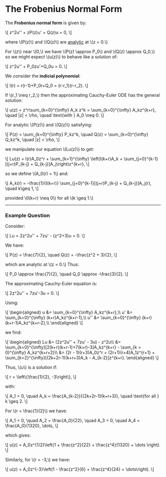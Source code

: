 # The Frobenius Normal Form

The **Frobenius normal form** is given by:

\\[
    z^2u'' + zP(z)u' + Q(z)u = 0,
\\]

where \\(P(z)\\) and \\(Q(z)\\) are [analytic](https://en.wikipedia.org/wiki/Analytic_function) at \\(z = 0.\\)

For \\(z\\) near \\(0,\\) we have \\(P(z) \\approx P_0\\) and \\(Q(z) \\approx Q_0,\\) so we might expect \\(u(z)\\) to behave like a solution of:

\\[
    z^2u'' + P_0zu'+Q_0u = 0.
\\]

We consider the **indicial polynomial**:

\\[
    I(r) = r(r-1)+P_0r+Q_0 = (r-r_1)(r-r_2).
\\]

If \\(r_1 \\neq r_2,\\) then the approximating Cauchy-Euler ODE has the general solution:

\\[
    u(z) = z^r\\sum_{k=0}^{\\infty} A_k z^k = \\sum_{k=0}^{\\infty} A_kz^{k+r}, \\quad |z| < \\rho, \\quad \\text{with } A_0 \\neq 0.
\\]

For analytic \\(P(z)\\) and \\(Q(z)\\) satisfying:

\\[
    P(z) = \\sum_{k=0}^{\\infty} P_kz^k, \\quad Q(z) = \\sum_{k=0}^{\\infty} Q_kz^k, \\quad |z| < \\rho,
\\]

we manipulate our equation \\(Lu(z)\\) to get:

\\[
    Lu(z) = I(r)A_0z^r + \\sum_{k=1}^{\\infty} \\left(I(k+r)A_k + \\sum_{j=0}^{k-1} [(j+r)P_{k-j} + Q_{k-j}]A_j\\right)z^{k+r},
\\]

so we define \\(A_0(r) = 1\\) and:

\\[
    A_k(r) = -\\frac{1}{I(k+r)} \\sum_{j=0}^{k-1}[(j+r)P_{k-j} + Q_{k-j}]A_j(r), \\quad k\\geq 1,
\\]

provided \\(I(k+r) \\neq 0\\) for all \\(k \\geq 1.\\)

---

### Example Question

Consider:

\\[
    Lu = 2z^2u'' + 7zu' - (z^2+3)u = 0.
\\]

We have:

\\[
    P(z) = \\frac{7}{2}, \\quad Q(z) = -\\frac{z^2 + 3}{2},
\\]

which are analytic at \\(z = 0.\\) Thus:

\\[
    P_0 \\approx \\frac{7}{2}, \\quad Q_0 \\approx -\\frac{3}{2}.
\\]

The approximating Cauchy-Euler equation is:

\\[
    2z^2u'' + 7zu'-3u = 0.
\\]

Using:

\\[
    \\begin{aligned}
        u &= \\sum_{k=0}^{\\infty} A_kz^{k+r},\\\\
        u' &= \\sum_{k=0}^{\\infty} (k+r)A_kz^{k+r-1},\\\\
        u'' &= \\sum_{k=0}^{\\infty} (k+r)(k+r-1)A_kz^{k+r-2},\\\\
    \\end{aligned}
\\]

we find:

\\[
    \\begin{aligned}
        Lu &= (2z^2u'' + 7zu' - 3u) - z^2u\\\\
        &= \\sum_{k=0}^{\\infty}[2(k+r)(k+r-1)+7(k+r)-3]A_kz^{k+r} - \\sum_{k = 0}^{\\infty} A_kz^{k+r+2}\\\\
        &= (2r - 1)(r+3)A_0z^r + (2r+1)(r+4)A_1z^{r+1} + \\sum_{k=2}^{\\infty}[(2k+2r-1)(k+r+3)A_k - A_{k-2}]z^{k+r}.
    \\end{aligned}
\\]

Thus, \\(u\\) is a solution if:

\\[
    r = \\left\\{\\frac{1}{2}, -3\\right\\},
\\]

with:

\\[
    A_1 = 0, \\quad A_k = \\frac{A_{k-2}}{(2k+2r-1)(k+r+3)}, \\quad \\text{for all } k \\geq 2.
\\]

For \\(r = \\frac{1}{2}\\) we have:

\\[
    A_1 = 0, \\quad A_2 = \\frac{A_0}{22}, \\quad A_3 = 0, \\quad A_4 = \\frac{A_0}{1320}, \\dots,
\\]

which gives:

\\[
    u(z) = A_0z^{1/2}\\left(1 + \\frac{z^2}{22} + \\frac{z^4}{1320} + \\dots \\right).
\\]

Similarly, for \\(r = -3,\\) we have:

\\[
    u(z) = A_0z^{-3}\\left(1 - \\frac{z^2}{6} + \\frac{z^4}{24} + \\dots\\right).
\\]

